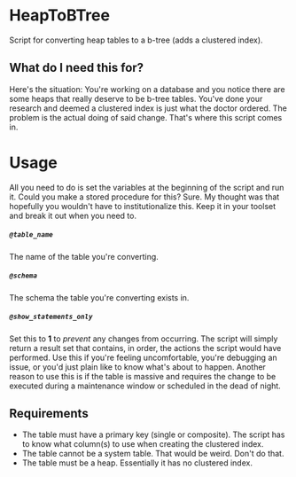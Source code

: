 # HeapToBTree
Script for converting heap tables to a b-tree (adds a clustered index).

## What do I need this for?
Here's the situation: You're working on a database and you notice there are some heaps that really deserve to be b-tree tables. You've done your research and deemed a clustered index is just what the doctor ordered. The problem is the actual doing of said change. That's where this script comes in.

# Usage
All you need to do is set the variables at the beginning of the script and run it. Could you make a stored procedure for this? Sure. My thought was that hopefully you wouldn't have to institutionalize this. Keep it in your toolset and break it out when you need to.

##### `@table_name`
The name of the table you're converting.
##### `@schema`
The schema the table you're converting exists in.
##### `@show_statements_only`
Set this to **1** to *prevent* any changes from occurring. The script will simply return a result set that contains, in order, the actions the script would have performed. Use this if you're feeling uncomfortable, you're debugging an issue, or you'd just plain like to know what's about to happen. Another reason to use this is if the table is massive and requires the change to be executed during a maintenance window or scheduled in the dead of night.

## Requirements
- The table must have a primary key (single or composite). The script has to know what column(s) to use when creating the clustered index.
- The table cannot be a system table. That would be weird. Don't do that.
- The table must be a heap. Essentially it has no clustered index.
